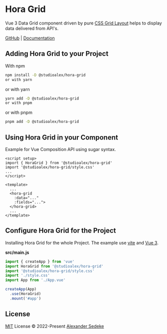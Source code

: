 # Hora Grid

Vue 3 Data Grid component driven by pure [CSS Grid Layout](https://developer.mozilla.org/en-US/docs/Web/CSS/CSS_Grid_Layout)
helps to display data delivered from API's.

[GitHub](https://github.com/studioalex/hora) | [Documentation](https://hora.studioalex.one/)

## Adding Hora Grid to your Project

With npm

```bash
npm install -D @studioalex/hora-grid
or with yarn
```

or with yarn

```bash
yarn add -D @studioalex/hora-grid
or with pnpm
```

or with pnpm

```bash
pnpm add -D @studioalex/hora-grid
```

## Using Hora Grid in your Component

Example for Vue Composition API using sugar syntax.

```vue
<script setup>
import { HoraGrid } from '@studioalex/hora-grid'
import '@studioalex/hora-grid/style.css'
...
</script>

<template>
  ...
  <hora-grid
    :data="..."
    :fields="...">
  </hora-grid>
  ...
</template>
```

## Configure Hora Grid for the Project

Installing Hora Grid for the whole Project. The example use [vite](https://vitejs.dev) and [Vue 3](https://vuejs.org).

**src/main.js**

```javascript
import { createApp } from 'vue'
import HoraGrid from '@studioalex/hora-grid'
import '@studioalex/hora-grid/style.css'
import './style.css'
import App from './App.vue'

createApp(App)
  .use(HoraGrid)
  .mount('#app')
```

## License

[MIT](./LICENSE) License © 2022-Present [Alexander Sedeke](https://github.com/alexsedeke)
